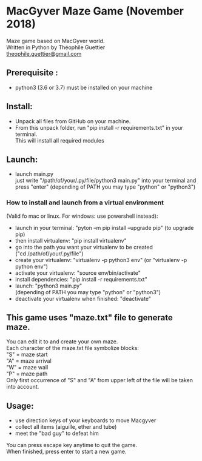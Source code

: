 # MacGyver Maze Game (November 2018)

Maze game based on MacGyver world.  
Written in Python by Théophile Guettier  
theophile.guettier@gmail.com  

## Prerequisite : 
- python3 (3.6 or 3.7) must be installed on your machine

## Install:
- Unpack all files from GitHub on your machine.
- From this unpack folder, run "pip install -r requirements.txt" in your terminal.  
This will install all required modules

## Launch:
- launch main.py  
just write "/path/of/your/.py/file/python3 main.py" 
into your terminal and press "enter"
(depending of PATH you may type "python" or "python3")

### How to install and launch from a virtual environment 
(Valid fo mac or linux. For windows: use powershell instead):
- launch in your terminal: "pyton –m pip install –upgrade pip" (to upgrade pip)  
- then install virtualenv: "pip install virtualenv"  
- go into the path you want your virtualenv to be created  
("cd /path/of/your/.py/file")  
- create your virtualenv: "virtualenv -p python3 env" (or "virtualenv -p python env")
- activate your virtualenv: "source env/bin/activate"  
- install dependencies: "pip install -r requirements.txt"  
- launch: "python3 main.py"  
(depending of PATH you may type "python" or "python3")
- deactivate your virtualenv when finished: "deactivate"  

## This game uses "maze.txt" file to generate maze.
You can edit it to and create your own maze.  
Each character of the maze.txt file symbolize blocks:  
"S" = maze start  
"A" = maze arrival  
"W" = maze wall  
"P" = maze path  
Only first occurrence of "S" and "A" from upper left
of the file will be taken into account.

## Usage:
- use direction keys of your keyboards to move Macgyver
- collect all items (aiguille, ether and tube)
- meet the "bad guy" to defeat him  

You can press escape key anytime to quit the game.  
When finished, press enter to start a new game.
